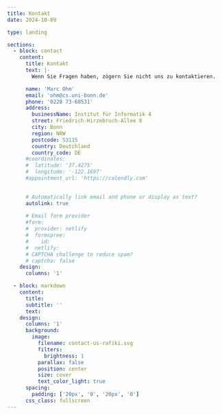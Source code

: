 ```yaml
---
title: Kontakt
date: 2024-10-09

type: landing

sections:
  - block: contact
    content:
      title: Kontakt
      text: |-
        Wenn Sie Fragen haben, zögern Sie nicht uns zu kontaktieren.

      name: 'Marc Ohm'
      email: 'ohm@cs.uni-bonn.de'
      phone: '0228 73-60531'
      address:
        businessName: Institut für Informatik 4
        street: Friedrich-Hirzebruch-Allee 8
        city: Bonn
        region: NRW
        postcode: 53115
        country: Deutchland
        country_code: DE
      #coordinates:
      #  latitude: '37.4275'
      #  longitude: '-122.1697'
      #appointment_url: 'https://calendly.com'

    
      # Automatically link email and phone or display as text?
      autolink: true
    
      # Email form provider
      #form:
      #  provider: netlify
      #  formspree:
      #    id:
      #  netlify:
      # CAPTCHA challenge to reduce spam?
      # captcha: false
    design:
      columns: '1'

  - block: markdown
    content:
      title:
      subtitle: ''
      text:
    design:
      columns: '1'
      background:
        image: 
          filename: contact-us-rafiki.svg
          filters:
            brightness: 1
          parallax: false
          position: center
          size: cover
          text_color_light: true
      spacing:
        padding: ['20px', '0', '20px', '0']
      css_class: fullscreen
---
```

